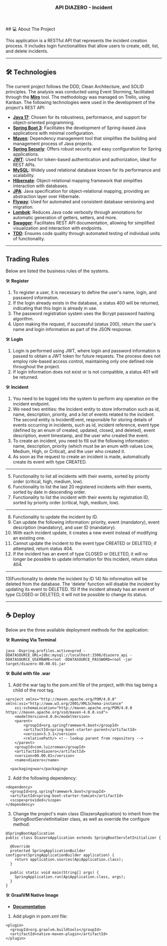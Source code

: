 <h3 align="center">API DIAZERO - Incident</h3>
<br><br>
## 💻 About The Project

This application is a RESTful API that represents the incident creation process. It includes login functionalities that allow users to create, edit, list, and delete incidents.

---

## 🛠 Technologies
The current project follows the DDD, Clean Architecture, and SOLID principles. The analysis was conducted using Event Storming, facilitated through the **[Miro](https://miro.com/welcomeonboard/b1p1TFRCSWlXczRKNlVub3ZucW5GWVhHN1pWNVZ3MU03NDFNTDRTa0I1ZkRLRDQwdkEwdEpkdm1neGRrNDlMZXwzNDU4NzY0NTkyNjkyMzEzNzgwfDI=?share_link_id=913066943868)** tool. The methodology was managed on Trello, using Kanban.
The following technologies were used in the development of the project's REST API:

- **[Java 17](https://www.oracle.com/java)**: Chosen for its robustness, performance, and support for object-oriented programming.
- **[Spring Boot 3](https://spring.io/projects/spring-boot)**: Facilitates the development of Spring-based Java applications with minimal configuration.
- **[Maven](https://maven.apache.org)**: Dependency management tool that simplifies the building and management process of Java projects.
- **[Spring Securiy](https://spring.io/projects/spring-security)**: Offers robust security and easy configuration for Spring applications.
- **[JWT](https://jwt.io/)**: Used for token-based authentication and authorization, ideal for REST APIs.
- **[MySQL](https://www.mysql.com)**: Widely used relational database known for its performance and scalability.
- **[Hibernate](https://hibernate.org)**: Object-relational mapping framework that simplifies interaction with databases.
- **[JPA](https://www.oracle.com/java/technologies/persistence-jsp.html)**: Java specification for object-relational mapping, providing an abstraction layer over Hibernate.
- **[Flyway](https://flywaydb.org)**: Used for automated and consistent database versioning and migration.
- **[Lombok](https://projectlombok.org)**: Reduces Java code verbosity through annotations for automatic generation of getters, setters, and more.
- **[Swagger](https://swagger.io/)**: Facilitates REST API documentation, allowing for simplified visualization and interaction with endpoints.
- **[TDD](https://medium.com/@berrachdim/test-driven-development-tdd-in-java-a-comprehensive-guide-with-examples-c66a77afe036)**: Ensures code quality through automated testing of individual units of functionality.

---

## Trading Rules
Below are listed the business rules of the systems.

🛠 **Register**
1) To register a user, it is necessary to define the user's name, login, and password information.
2) If the login already exists in the database, a status 400 will be returned, indicating that this login is already in use.
3) The password registration system uses the Bcrypt password hashing algorithm.
4) Upon making the request, if successful (status 200), return the user's name and login information as part of the JSON response.

🛠 **LogIn**
1) Login is performed using JWT, where login and password information is passed to obtain a JWT token for future requests. The process does not employ role-based access control, maintaining only one defined role throughout the project.
2) If login information does not exist or is not compatible, a status 401 will be returned.

🛠 **Incident**
1) You need to be logged into the system to perform any operation on the incident endpoint.
2) We need two entities: the Incident entity to store information such as id, name, description, priority, and a list of events related to the incident. The second entity is IncidentEvent, responsible for storing details of events occurring in incidents, such as id, incident reference, event type (defined by an enum of created, updated, closed, and deleted), event description, event timestamp, and the user who created the event.
3) To create an incident, you need to fill out the following information: name, description, priority (which must be an enum with values Low, Medium, High, or Critical), and the user who created it.
4) As soon as the request to create an incident is made, automatically create its event with type CREATED.
---
5) Functionality to list all incidents with their events, sorted by priority order (critical, high, medium, low).
6) Functionality to list the last 20 registered incidents with their events, sorted by date in descending order.
7) Functionality to list the incident with their events by registration ID, sorted by priority order (critical, high, medium, low).
---
8) Functionality to update the incident by ID.
9) Can update the following information: priority, event (mandatory), event description (mandatory), and user ID (mandatory).
10) With each incident update, it creates a new event instead of modifying an existing one.
11) Cannot update the incident to the event type CREATED or DELETED; if attempted, return status 404.
12) If the incident has an event of type CLOSED or DELETED, it will no longer be possible to update information for this incident, return status 404.
---
13)Functionality to delete the incident by ID
14) No information will be deleted from the database. The 'delete' function will disable the incident by updating its event to DELETED.
15) If the incident already has an event of type CLOSED or DELETED, it will not be possible to change its status.

---

## ☕ Deploy

Below are the three available deployment methods for the application:


🛠 **Running Via Terminal**
```
java -Dspring.profiles.active=prod -DDATASOURCE_URL=jdbc:mysql://localhost:3306/diazero_api -DDATASOURCE_USERNAME=root -DDATASOURCE_PASSWORD=root -jar target/diazero-00.00.01.jar 
```


🛠 **Build with file .war**
1) Add the <packaging>war</packaging> tag to the pom.xml file of the project, with this tag being a child of the root <project> tag.
```
<project xmlns="http://maven.apache.org/POM/4.0.0" xmlns:xsi="http://www.w3.org/2001/XMLSchema-instance"
	xsi:schemaLocation="http://maven.apache.org/POM/4.0.0 https://maven.apache.org/xsd/maven-4.0.0.xsd">
	<modelVersion>4.0.0</modelVersion>
	<parent>
		<groupId>org.springframework.boot</groupId>
		<artifactId>spring-boot-starter-parent</artifactId>
		<version>3.3.1</version>
		<relativePath/> <!-- lookup parent from repository -->
	</parent>
	<groupId>com.luizromao</groupId>
	<artifactId>diazero</artifactId>
	<version>00.00.01</version>
	<name>diazero</name>

  <packaging>war</packaging>
```

2) Add the following dependency:
```
<dependency>
  <groupId>org.springframework.boot</groupId>
  <artifactId>spring-boot-starter-tomcat</artifactId>
  <scope>provided</scope>
</dependency>
```

3) Change the project's main class (DiazeroApplication) to inherit from the SpringBootServletInitializer class, as well as override the configure method:
```
@SpringBootApplication
public class DiazeroApplication extends SpringBootServletInitializer {

  @Override
  protected SpringApplicationBuilder configure(SpringApplicationBuilder application) {
    return application.sources(ApiApplication.class);
  }

  public static void main(String[] args) {
    SpringApplication.run(ApiApplication.class, args);
  }
}
```


🛠 **GraalVM Native Image**
- **[Documentation](https://www.graalvm.org/native-image)**

1) Add plugin in pom.xml file:
```
<plugin>
  <groupId>org.graalvm.buildtools</groupId>
  <artifactId>native-maven-plugin</artifactId>
</plugin>
```



